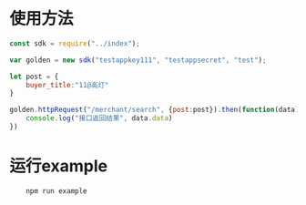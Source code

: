 使用方法
========

```javascript
const sdk = require("../index");

var golden = new sdk("testappkey111", "testappsecret", "test");

let post = {
    buyer_title:"11@高灯"
}

golden.httpRequest("/merchant/search", {post:post}).then(function(data){
    console.log("接口返回结果", data.data)
})
```

运行example
==========
```bash
    npm run example
```